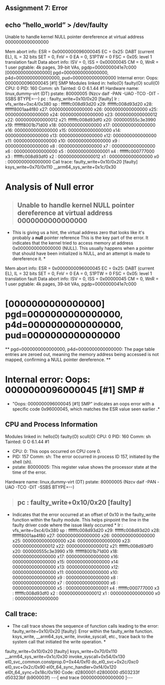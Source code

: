 ## Assignment 7: Error ##

## echo “hello_world” > /dev/faulty ##

Unable to handle kernel NULL pointer dereference at virtual address 0000000000000000

Mem abort info:
  ESR = 0x0000000096000045
  EC = 0x25: DABT (current EL), IL = 32 bits
  SET = 0, FnV = 0
  EA = 0, S1PTW = 0
  FSC = 0x05: level 1 translation fault
Data abort info:
  ISV = 0, ISS = 0x00000045
  CM = 0, WnR = 1
user pgtable: 4k pages, 39-bit VAs, pgdp=0000000041e7c000
[0000000000000000] pgd=0000000000000000, p4d=0000000000000000, pud=0000000000000000
Internal error: Oops: 0000000096000045 [#1] SMP
Modules linked in: hello(O) faulty(O) scull(O)
CPU: 0 PID: 160 Comm: sh Tainted: G           O       6.1.44 #1
Hardware name: linux,dummy-virt (DT)
pstate: 80000005 (Nzcv daif -PAN -UAO -TCO -DIT -SSBS BTYPE=--)
pc : faulty_write+0x10/0x20 [faulty]
lr : vfs_write+0xc4/0x380
sp : ffffffc008d93d20
x29: ffffffc008d93d20 x28: ffffff8001aa4f80 x27: 0000000000000000
x26: 0000000000000000 x25: 0000000000000000 x24: 0000000000000000
x23: 0000000000000012 x22: 0000000000000012 x21: ffffffc008d93df0
x20: 000000555c3e3990 x19: ffffff8001b71d00 x18: 0000000000000000
x17: 0000000000000000 x16: 0000000000000000 x15: 0000000000000000
x14: 0000000000000000 x13: 0000000000000000 x12: 0000000000000000
x11: 0000000000000000 x10: 0000000000000000 x9 : 0000000000000000
x8 : 0000000000000000 x7 : 0000000000000000 x6 : 0000000000000000
x5 : 0000000000000001 x4 : ffffffc000777000 x3 : ffffffc008d93df0
x2 : 0000000000000012 x1 : 0000000000000000 x0 : 0000000000000000
Call trace:
 faulty_write+0x10/0x20 [faulty]
 ksys_write+0x70/0x110
 __arm64_sys_write+0x1c/0x30

# Analysis of Null error #
> ## Unable to handle kernel NULL pointer dereference at virtual address 0000000000000000
* This is giving us a hint, the virtual address zero that looks like it's probably a **null** pointer reference This is the key part of the error. It indicates that the kernel tried to access memory at address 0x0000000000000000 (NULL). This usually happens when a pointer that should have been initialized is NULL, and an attempt is made to dereference it. *

Mem abort info:
  ESR = 0x0000000096000045
  EC = 0x25: DABT (current EL), IL = 32 bits
  SET = 0, FnV = 0
  EA = 0, S1PTW = 0
  FSC = 0x05: level 1 translation fault
Data abort info:
  ISV = 0, ISS = 0x00000045
  CM = 0, WnR = 1
user pgtable: 4k pages, 39-bit VAs, pgdp=0000000041e7c000
# [0000000000000000] pgd=0000000000000000, p4d=0000000000000000, pud=0000000000000000 #
** pgd=0000000000000000, p4d=0000000000000000: The page table entries are zeroed out, meaning the memory address being accessed is not mapped, confirming a NULL pointer dereference. **

# Internal error: Oops: 0000000096000045 [#1] SMP # ##
* "Oops: 0000000096000045 [#1] SMP" indicates an oops error with a specific code 0x96000045, which matches the ESR value seen earlier .*

## CPU and Process Information ##
Modules linked in: hello(O) faulty(O) scull(O)
CPU: 0 PID: 160 Comm: sh Tainted: G           O       6.1.44 #1

+ CPU: 0: This oops occurred on CPU core 0.
+ PID: 157 Comm: sh: The error occurred in process ID 157, initiated by the shell (sh).
+ pstate: 80000005: This register value shows the processor state at the time of the error.

Hardware name: linux,dummy-virt (DT)
pstate: 80000005 (Nzcv daif -PAN -UAO -TCO -DIT -SSBS BTYPE=--)
> ## pc : faulty_write+0x10/0x20 [faulty] ##
*   Indicates that the error occurred at an offset of 0x10 in the faulty_write function within the faulty module. This helps pinpoint the line in the faulty driver code where the issue likely occurred *
lr : vfs_write+0xc4/0x380
sp : ffffffc008d93d20
x29: ffffffc008d93d20 x28: ffffff8001aa4f80 x27: 0000000000000000
x26: 0000000000000000 x25: 0000000000000000 x24: 0000000000000000
x23: 0000000000000012 x22: 0000000000000012 x21: ffffffc008d93df0
x20: 000000555c3e3990 x19: ffffff8001b71d00 x18: 0000000000000000
x17: 0000000000000000 x16: 0000000000000000 x15: 0000000000000000
x14: 0000000000000000 x13: 0000000000000000 x12: 0000000000000000
x11: 0000000000000000 x10: 0000000000000000 x9 : 0000000000000000
x8 : 0000000000000000 x7 : 0000000000000000 x6 : 0000000000000000
x5 : 0000000000000001 x4 : ffffffc000777000 x3 : ffffffc008d93df0
x2 : 0000000000000012 x1 : 0000000000000000 x0 : 0000000000000000
## Call trace: ##
* The call trace shows the sequence of function calls leading to the error:
faulty_write+0x10/0x20 [faulty]: Error within the faulty_write function.
ksys_write, __arm64_sys_write, invoke_syscall, etc., trace back to the system call that initiated the write operation. *

 faulty_write+0x10/0x20 [faulty]
 ksys_write+0x70/0x110
 __arm64_sys_write+0x1c/0x30
 invoke_syscall+0x54/0x130
 el0_svc_common.constprop.0+0x44/0xf0
 do_el0_svc+0x2c/0xc0
 el0_svc+0x2c/0x90
 el0t_64_sync_handler+0xf4/0x120
 el0t_64_sync+0x18c/0x190
Code: d2800001 d2800000 d503233f d50323bf (b900003f) 
---[ end trace 0000000000000000 ]---
